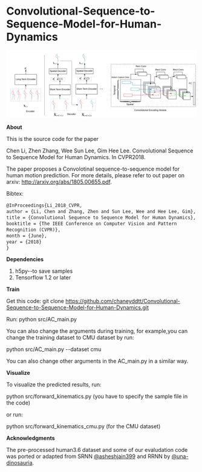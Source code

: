 # Convolutional-Sequence-to-Sequence-Model-for-Human-Dynamics
![Network Architecture](Network.PNG)


**About**

This is the source code for the paper 

Chen Li, Zhen Zhang, Wee Sun Lee, Gim Hee Lee. Convolutional Sequence to Sequence Model for Human Dynamics. In CVPR2018.

The paper proposes a Convolotinal sequence-to-sequence model for human motion prediction. For more details, please refer to out paper on arxiv: http://arxiv.org/abs/1805.00655.pdf.

Bibtex:
```
@InProceedings{Li_2018_CVPR,
author = {Li, Chen and Zhang, Zhen and Sun Lee, Wee and Hee Lee, Gim},
title = {Convolutional Sequence to Sequence Model for Human Dynamics},
booktitle = {The IEEE Conference on Computer Vision and Pattern Recognition (CVPR)},
month = {June},
year = {2018}
} 
```

**Dependencies**
1. h5py--to save samples
2. Tensorflow 1.2 or later

**Train**

Get this code:
git clone https://github.com/chaneyddtt/Convolutional-Sequence-to-Sequence-Model-for-Human-Dynamics.git

Run:
python src/AC_main.py 

You can also change the arguments during training, for example,you can change the training dataset to CMU dataset by run:

python src/AC_main.py --dataset cmu

You can also change other arguments in the AC_main.py in a similar way.

 **Visualize**
 
To visualize the predicted results, run:

python src/forward_kinematics.py (you have to specify the sample file in the code)

or run:

python src/forward_kinematics_cmu.py (for the CMU dataset)

**Acknowledgments**

The pre-processed human3.6 dataset and some of our evaludation code was ported or adapted from SRNN [@asheshjain399](https://github.com/asheshjain399/RNNexp) and RRNN by [@una-dinosauria](https://github.com/una-dinosauria/human-motion-prediction).
